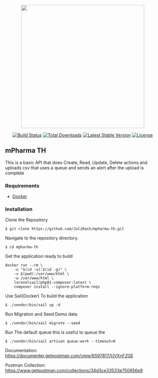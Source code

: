 <p align="center"><a href="https://laravel.com" target="_blank"><img src="https://raw.githubusercontent.com/laravel/art/master/logo-lockup/5%20SVG/2%20CMYK/1%20Full%20Color/laravel-logolockup-cmyk-red.svg" width="400"></a></p>

<p align="center">
<a href="https://travis-ci.org/laravel/framework"><img src="https://travis-ci.org/laravel/framework.svg" alt="Build Status"></a>
<a href="https://packagist.org/packages/laravel/framework"><img src="https://img.shields.io/packagist/dt/laravel/framework" alt="Total Downloads"></a>
<a href="https://packagist.org/packages/laravel/framework"><img src="https://img.shields.io/packagist/v/laravel/framework" alt="Latest Stable Version"></a>
<a href="https://packagist.org/packages/laravel/framework"><img src="https://img.shields.io/packagist/l/laravel/framework" alt="License"></a>
</p>

## mPharma TH

This is a basic API that does Create, Read, Update, Delete actions and uploads csv that uses a queue and sends an alert after the upload is complete

### Requirements

-   [Docker](https://www.docker.com/get-started)

### Installation

<p>Clone the Repository </p>

```
$ git clone https://github.com/JuliRash/mpharma-th.git
```

<p>Navigate to the repository directory.</p>

```
$ cd mpharma-th
```

<p> Get the application ready to build</p>

```
docker run --rm \
    -u "$(id -u):$(id -g)" \
    -v $(pwd):/var/www/html \
    -w /var/www/html \
    laravelsail/php81-composer:latest \
    composer install --ignore-platform-reqs
```

<p >Use Sail(Docker) To build the application</p>

```
$ ./vendor/bin/sail up -d
```

<p>Run Migration and Seed Demo data</p>

```
$ ./vendor/bin/sail migrate --seed
```

<p> Run The default queue this is useful to queue the </p>

```
$ ./vendor/bin/sail artisan queue:work --timeout=0
```

Documentation: https://documenter.getpostman.com/view/6597817/UVXnFZGE

Postman Collection: https://www.getpostman.com/collections/34d3ce33533e750956e9
